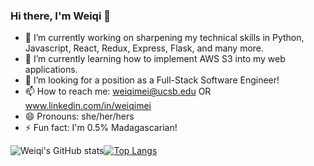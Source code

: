### Hi there, I'm Weiqi 👋

- 🔭 I’m currently working on sharpening my technical skills in Python, Javascript, React, Redux, Express, Flask, and many more.
- 🌱 I’m currently learning how to implement AWS S3 into my web applications.
- 🤔 I’m looking for a position as a Full-Stack Software Engineer!
- 📫 How to reach me: weiqimei@ucsb.edu OR www.linkedin.com/in/weiqimei
- 😄 Pronouns: she/her/hers
- ⚡ Fun fact: I'm 0.5% Madagascarian!

![Weiqi's GitHub stats](https://github-readme-stats.vercel.app/api?username=weiqimei&show_icons=true&theme=radical)[![Top Langs](https://github-readme-stats.vercel.app/api/top-langs/?username=weiqimei&layout=compact)](https://github.com/weiqimei/github-readme-stats)
